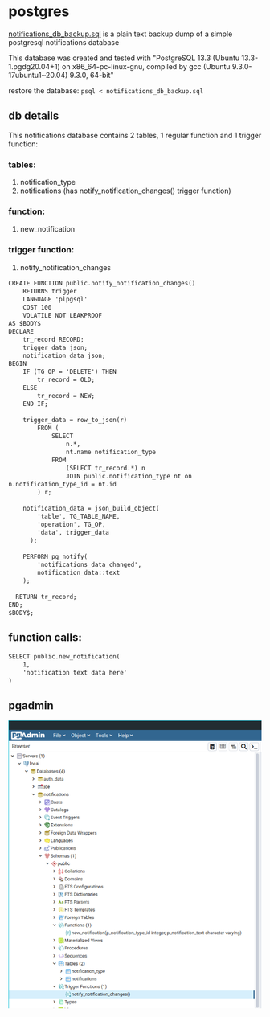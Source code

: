 # postgres

[notifications_db_backup.sql](https://github.com/bebo-dot-dev/go-postgres-sockets/blob/main/postgres/notifications_db_backup.sql) is a plain text backup dump of a simple postgresql notifications database

This database was created and tested with "PostgreSQL 13.3 (Ubuntu 13.3-1.pgdg20.04+1) on x86_64-pc-linux-gnu, compiled by gcc (Ubuntu 9.3.0-17ubuntu1~20.04) 9.3.0, 64-bit"

restore the database:
`psql < notifications_db_backup.sql`

## db details

This notifications database contains 2 tables, 1 regular function and 1 trigger function:

### tables:

1. notification_type
2. notifications (has notify_notification_changes() trigger function)

### function:

1. new_notification

### trigger function:

1. notify_notification_changes

```
CREATE FUNCTION public.notify_notification_changes()
    RETURNS trigger
    LANGUAGE 'plpgsql'
    COST 100
    VOLATILE NOT LEAKPROOF
AS $BODY$
DECLARE 
    tr_record RECORD;
    trigger_data json;
    notification_data json;
BEGIN    
    IF (TG_OP = 'DELETE') THEN
        tr_record = OLD;        
    ELSE
        tr_record = NEW;        
    END IF;
    
    trigger_data = row_to_json(r)
        FROM (
            SELECT 
                n.*,
                nt.name notification_type
            FROM
                (SELECT tr_record.*) n
                JOIN public.notification_type nt on n.notification_type_id = nt.id
        ) r;
    
    notification_data = json_build_object(
        'table', TG_TABLE_NAME,
        'operation', TG_OP,
        'data', trigger_data
	  );

    PERFORM pg_notify(
        'notifications_data_changed',
        notification_data::text
    );

  RETURN tr_record;
END;
$BODY$;
```

## function calls:

```
SELECT public.new_notification(
	1, 
	'notification text data here'
)
```


## pgadmin
![files](./pgadmin.png)
